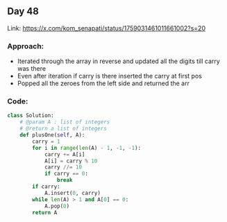 ## Day 48

Link: https://x.com/kom_senapati/status/1759031461011661002?s=20

### Approach:

- Iterated through the array in reverse and updated all the digits till carry was there
- Even after iteration if carry is there inserted the carry at first pos
- Popped all the zeroes from the left side and returned the arr

### Code:

```py
class Solution:
    # @param A : list of integers
    # @return a list of integers
    def plusOne(self, A):
        carry = 1
        for i in range(len(A) - 1, -1, -1): 
            carry += A[i]
            A[i] = carry % 10
            carry //= 10
            if carry == 0:
                break
        if carry:
            A.insert(0, carry)
        while len(A) > 1 and A[0] == 0:
            A.pop(0)
        return A
```
